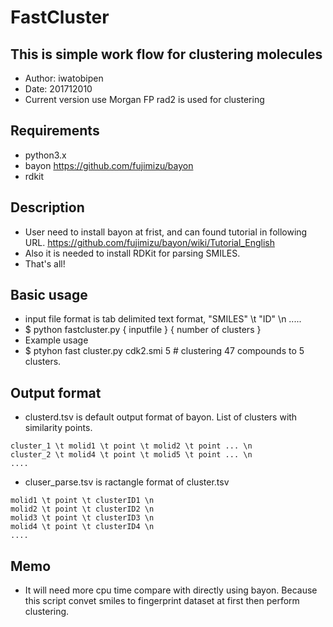 FastCluster
============


## This is simple work flow for clustering molecules

- Author: iwatobipen
- Date: 201712010
- Current version use Morgan FP rad2 is used for clustering

## Requirements

- python3.x
- bayon https://github.com/fujimizu/bayon
- rdkit

## Description

- User need to install bayon at frist, and can found tutorial in following URL. https://github.com/fujimizu/bayon/wiki/Tutorial_English
- Also it is needed to install RDKit for parsing SMILES.
- That's all!

## Basic usage

- input file format is tab delimited text format, "SMILES" \t "ID" \n .....
- $ python fastcluster.py { inputfile } { number of clusters }
- Example usage
- $ ptyhon fast cluster.py cdk2.smi 5 # clustering 47 compounds to 5 clusters.

## Output format

- clusterd.tsv is default output format of bayon. List of clusters with similarity points.
```
cluster_1 \t molid1 \t point \t molid2 \t point ... \n
cluster_2 \t molid4 \t point \t molid5 \t point ... \n
....
```

- cluser_parse.tsv is ractangle format of cluster.tsv
```
molid1 \t point \t clusterID1 \n
molid2 \t point \t clusterID2 \n
molid3 \t point \t clusterID3 \n
molid4 \t point \t clusterID4 \n
....
``` 

## Memo

- It will need more cpu time compare with directly using bayon. Because this script convet smiles to fingerprint dataset at first then perform clustering.
